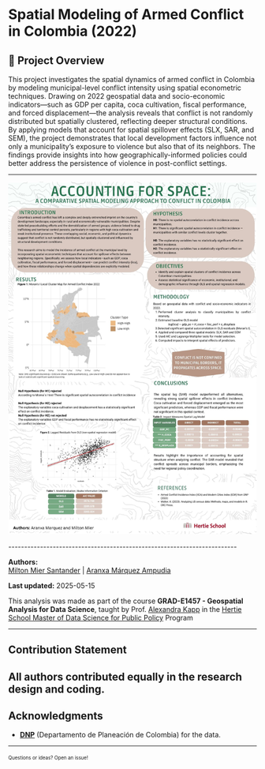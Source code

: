 # Spatial Modeling of Armed Conflict in Colombia (2022)

## 📍 Project Overview

This project investigates the spatial dynamics of armed conflict in Colombia by modeling municipal-level conflict intensity using spatial econometric techniques. Drawing on 2022 geospatial data and socio-economic indicators—such as GDP per capita, coca cultivation, fiscal performance, and forced displacement—the analysis reveals that conflict is not randomly distributed but spatially clustered, reflecting deeper structural conditions. By applying models that account for spatial spillover effects (SLX, SAR, and SEM), the project demonstrates that local development factors influence not only a municipality’s exposure to violence but also that of its neighbors. The findings provide insights into how geographically-informed policies could better address the persistence of violence in post-conflict settings.

---
<p align="center">
  <img src="poster.jpg" alt="Project Poster" width="600">
</p>
------------------------------------------------------------------------

**Authors:**\
[Milton Mier Santander](https://github.com/Milton0215) \| [Aranxa Márquez Ampudia](https://github.com/aranxaMarAm) 

**Last updated:** 2025-05-15

This analysis was made as part of the course **GRAD-E1457 - Geospatial Analysis for Data Science**, taught by Prof. [Alexandra Kapp](https://scholar.google.de/citations?user=Uq5J4p8AAAAJ) in the [Hertie School Master of Data Science for Public Policy](https://www.hertie-school.org/en/mds) Program

------------------------------------------------------------------------

## Contribution Statement

All authors contributed equally in the research design and coding.
------------------------------------------------------------------------

## Acknowledgments

-   **[DNP](https://www.dnp.gov.co/Prensa_/Noticias/Paginas/conozca-las-ciudades-departamentos-y-municipios-mas-modernos-del-pais-de-acuerdo-con-indice-del-dnp.aspx)** (Departamento de Planeación de Colombia) for the data.
------------------------------------------------------------------------

<sub><sup>Questions or ideas? Open an issue!</sup></sub>

